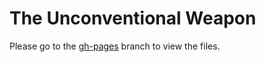 # The Unconventional Weapon
Please go to the <a href="https://github.com/gamehelp16/the-unconventional-weapon/tree/gh-pages">gh-pages</a> branch to view the files.
